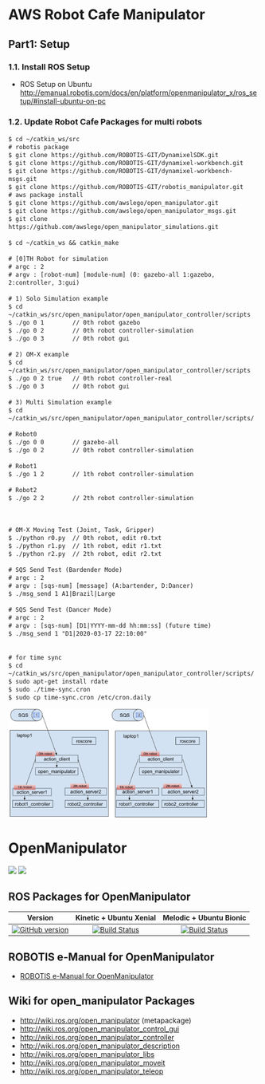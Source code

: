# AWS Robot Cafe Manipulator 

## Part1: Setup
### 1.1. Install ROS Setup
- ROS Setup on Ubuntu http://emanual.robotis.com/docs/en/platform/openmanipulator_x/ros_setup/#install-ubuntu-on-pc

### 1.2. Update Robot Cafe Packages for multi robots
```
$ cd ~/catkin_ws/src
# robotis package
$ git clone https://github.com/ROBOTIS-GIT/DynamixelSDK.git
$ git clone https://github.com/ROBOTIS-GIT/dynamixel-workbench.git
$ git clone https://github.com/ROBOTIS-GIT/dynamixel-workbench-msgs.git
$ git clone https://github.com/ROBOTIS-GIT/robotis_manipulator.git
# aws package install
$ git clone https://github.com/awslego/open_manipulator.git
$ git clone https://github.com/awslego/open_manipulator_msgs.git
$ git clone https://github.com/awslego/open_manipulator_simulations.git

$ cd ~/catkin_ws && catkin_make

# [0]TH Robot for simulation
# argc : 2
# argv : [robot-num] [module-num] (0: gazebo-all 1:gazebo, 2:controller, 3:gui)

# 1) Solo Simulation example
$ cd ~/catkin_ws/src/open_manipulator/open_manipulator_controller/scripts 
$ ./go 0 1        // 0th robot gazebo 
$ ./go 0 2        // 0th robot controller-simulation 
$ ./go 0 3        // 0th robot gui

# 2) OM-X example
$ cd ~/catkin_ws/src/open_manipulator/open_manipulator_controller/scripts 
$ ./go 0 2 true   // 0th robot controller-real
$ ./go 0 3        // 0th robot gui 

# 3) Multi Simulation example
$ cd ~/catkin_ws/src/open_manipulator/open_manipulator_controller/scripts/ 

# Robot0
$ ./go 0 0        // gazebo-all  
$ ./go 0 2        // 0th robot controller-simulation 

# Robot1
$ ./go 1 2        // 1th robot controller-simulation 
 
# Robot2
$ ./go 2 2        // 2th robot controller-simulation



# OM-X Moving Test (Joint, Task, Gripper)
$ ./python r0.py  // 0th robot, edit r0.txt 
$ ./python r1.py  // 1th robot, edit r1.txt
$ ./python r2.py  // 2th robot, edit r2.txt

# SQS Send Test (Bardender Mode)
# argc : 2
# argv : [sqs-num] [message] (A:bartender, D:Dancer)
$ ./msg_send 1 A1|Brazil|Large

# SQS Send Test (Dancer Mode)
# argc : 2
# argv : [sqs-num] [D1|YYYY-mm-dd hh:mm:ss] (future time)
$ ./msg_send 1 "D1|2020-03-17 22:10:00" 


# for time sync
$ cd ~/catkin_ws/src/open_manipulator/open_manipulator_controller/scripts/ 
$ sudo apt-get install rdate
$ sudo ./time-sync.cron 
$ sudo cp time-sync.cron /etc/cron.daily

```

<img src='https://github.com/awslego/open_manipulator/blob/master/msg.png' width=80%></img>


# OpenManipulator
<img src="https://github.com/ROBOTIS-GIT/emanual/blob/master/assets/images/platform/openmanipulator_x/OpenManipulator.png">
<img src="https://github.com/ROBOTIS-GIT/emanual/blob/master/assets/images/platform/openmanipulator_x/OpenManipulator_Chain_Capture.png" width="500">

## ROS Packages for OpenManipulator
|Version|Kinetic + Ubuntu Xenial|Melodic + Ubuntu Bionic|
|:---:|:---:|:---:|
|[![GitHub version](https://badge.fury.io/gh/ROBOTIS-GIT%2Fopen_manipulator.svg)](https://badge.fury.io/gh/ROBOTIS-GIT%2Fopen_manipulator)|[![Build Status](https://travis-ci.org/ROBOTIS-GIT/open_manipulator.svg?branch=kinetic-devel)](https://travis-ci.org/ROBOTIS-GIT/open_manipulator)|[![Build Status](https://travis-ci.org/ROBOTIS-GIT/open_manipulator.svg?branch=melodic-devel)](https://travis-ci.org/ROBOTIS-GIT/open_manipulator)|

## ROBOTIS e-Manual for OpenManipulator
- [ROBOTIS e-Manual for OpenManipulator](http://emanual.robotis.com/docs/en/platform/openmanipulator/)

## Wiki for open_manipulator Packages
- http://wiki.ros.org/open_manipulator (metapackage)
- http://wiki.ros.org/open_manipulator_control_gui
- http://wiki.ros.org/open_manipulator_controller
- http://wiki.ros.org/open_manipulator_description
- http://wiki.ros.org/open_manipulator_libs
- http://wiki.ros.org/open_manipulator_moveit
- http://wiki.ros.org/open_manipulator_teleop
